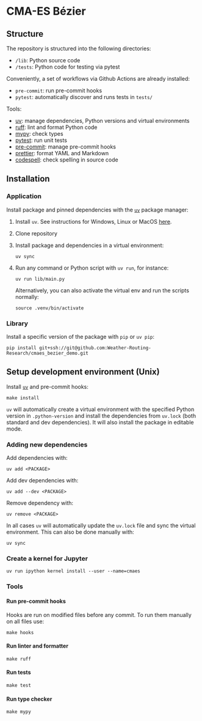 # CMA-ES Bézier

## Structure

The repository is structured into the following directories:

- `/lib`: Python source code
- `/tests`: Python code for testing via pytest

Conveniently, a set of workflows via Github Actions are already installed:

- `pre-commit`: run pre-commit hooks
- `pytest`: automatically discover and runs tests in `tests/`

Tools:

- [uv](https://docs.astral.sh/uv/): manage dependencies, Python versions and virtual environments
- [ruff](https://docs.astral.sh/ruff/): lint and format Python code
- [mypy](https://mypy.readthedocs.io/): check types
- [pytest](https://docs.pytest.org/en/): run unit tests
- [pre-commit](https://pre-commit.com/): manage pre-commit hooks
- [prettier](https://prettier.io/): format YAML and Markdown
- [codespell](https://github.com/codespell-project/codespell): check spelling in source code

## Installation

### Application

Install package and pinned dependencies with the [`uv`](https://docs.astral.sh/uv/) package manager:

1. Install `uv`. See instructions for Windows, Linux or MacOS [here](https://docs.astral.sh/uv/getting-started/installation/).

2. Clone repository

3. Install package and dependencies in a virtual environment:

   ```{bash}
   uv sync
   ```

4. Run any command or Python script with `uv run`, for instance:

   ```{bash}
   uv run lib/main.py
   ```

   Alternatively, you can also activate the virtual env and run the scripts normally:

   ```{bash}
   source .venv/bin/activate
   ```

### Library

Install a specific version of the package with `pip` or `uv pip`:

```{bash}
pip install git+ssh://git@github.com:Weather-Routing-Research/cmaes_bezier_demo.git
```

## Setup development environment (Unix)

Install [`uv`](https://docs.astral.sh/uv/getting-started/installation/) and pre-commit hooks:

```{bash}
make install
```

`uv` will automatically create a virtual environment with the specified Python version in `.python-version` and install the dependencies from `uv.lock` (both standard and dev dependencies). It will also install the package in editable mode.

### Adding new dependencies

Add dependencies with:

```{bash}
uv add <PACKAGE>
```

Add dev dependencies with:

```{bash}
uv add --dev <PACKAGE>
```

Remove dependency with:

```{bash}
uv remove <PACKAGE>
```

In all cases `uv` will automatically update the `uv.lock` file and sync the virtual environment. This can also be done manually with:

```{bash}
uv sync
```

### Create a kernel for Jupyter

```{bash}
uv run ipython kernel install --user --name=cmaes
```

### Tools

#### Run pre-commit hooks

Hooks are run on modified files before any commit. To run them manually on all files use:

```{bash}
make hooks
```

#### Run linter and formatter

```{bash}
make ruff
```

#### Run tests

```{bash}
make test
```

#### Run type checker

```{bash}
make mypy
```
